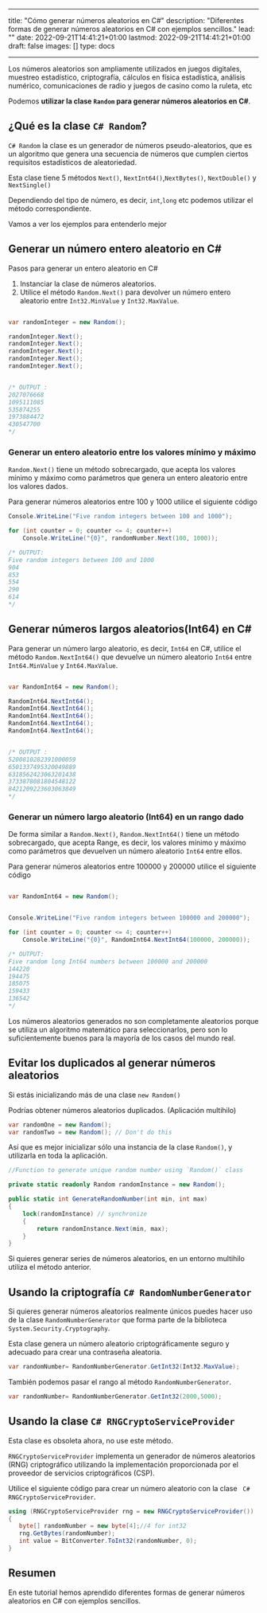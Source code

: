 
---
title: "Cómo generar números aleatorios en C#"
description: "Diferentes formas de generar números aleatorios en C# con ejemplos sencillos."
lead: ""
date: 2022-09-21T14:41:21+01:00
lastmod: 2022-09-21T14:41:21+01:00
draft: false
images: []
type: docs

---


Los números aleatorios son ampliamente utilizados en juegos digitales, muestreo estadístico, criptografía, cálculos en física estadística, análisis numérico, comunicaciones de radio y juegos de casino como la ruleta, etc 

Podemos **utilizar la clase `Random` para generar números aleatorios en C#**.

## ¿Qué es la clase `C# Random`?

`C# Random` la clase  es un generador de números pseudo-aleatorios, que es un algoritmo que genera una secuencia de números que cumplen ciertos requisitos estadísticos de aleatoriedad.

Esta clase tiene 5 métodos `Next()`, `NextInt64()`,`NextBytes()`, `NextDouble()` y `NextSingle()` 

Dependiendo del tipo de número, es decir, `int`,`long` etc podemos utilizar el método correspondiente.

Vamos a ver los ejemplos para entenderlo mejor 

## Generar un número entero aleatorio en C# 

Pasos para generar un entero aleatorio en C# 

1. Instanciar la clase de números aleatorios.
2. Utilice el método `Random.Next()` para devolver un número entero aleatorio entre `Int32.MinValue` y `Int32.MaxValue`.

```csharp

var randomInteger = new Random();

randomInteger.Next();
randomInteger.Next();
randomInteger.Next();
randomInteger.Next();
randomInteger.Next(); 


/* OUTPUT : 
2027076668
1095111085
535874255
1973884472
430547700
*/
```

### Generar un entero aleatorio entre los valores mínimo y máximo

`Random.Next()` tiene un método sobrecargado, que acepta los valores mínimo y máximo como parámetros que genera un entero aleatorio entre los valores dados.

Para generar números aleatorios entre 100 y 1000 utilice el siguiente código

```csharp
Console.WriteLine("Five random integers between 100 and 1000");

for (int counter = 0; counter <= 4; counter++)
    Console.WriteLine("{0}", randomNumber.Next(100, 1000));

/* OUTPUT:
Five random integers between 100 and 1000
904
853
554
290
614
*/
```

## Generar números largos aleatorios(Int64) en C# 

Para generar un número largo aleatorio, es decir, `Int64` en C#, utilice el método `Random.NextInt64()` que devuelve un número aleatorio `Int64` entre `Int64.MinValue` y `Int64.MaxValue`.

```csharp

var RandomInt64 = new Random();

RandomInt64.NextInt64();
RandomInt64.NextInt64();
RandomInt64.NextInt64();
RandomInt64.NextInt64();
RandomInt64.NextInt64(); 


/* OUTPUT : 
5200810282391000059
6501337495320049889
6318562423063201438
3733878081804548122
8421209223603063849
*/
```

### Generar un número largo aleatorio (Int64) en un rango dado

De forma similar a `Random.Next()`, `Random.NextInt64()` tiene un método sobrecargado, que acepta Range, es decir, los valores mínimo y máximo como parámetros que devuelven un número aleatorio `Int64` entre ellos.

Para generar números aleatorios entre 100000 y 200000 utilice el siguiente código

```csharp

var RandomInt64 = new Random();


Console.WriteLine("Five random integers between 100000 and 200000");

for (int counter = 0; counter <= 4; counter++)
    Console.WriteLine("{0}", RandomInt64.NextInt64(100000, 200000));

/* OUTPUT:
Five random long Int64 numbers between 100000 and 200000
144220
194475
185075
159433
136542
*/
```

Los números aleatorios generados no son completamente aleatorios porque se utiliza un algoritmo matemático para seleccionarlos, pero son lo suficientemente buenos para la mayoría de los casos del mundo real.

## Evitar los duplicados al generar números aleatorios

Si estás inicializando más de una clase `new Random()` 

Podrías obtener números aleatorios duplicados. (Aplicación multihilo)

```csharp
var randomOne = new Random();
var randomTwo = new Random(); // Don't do this
```

Así que es mejor inicializar sólo una instancia de la clase `Random()`, y utilizarla en toda la aplicación.

```csharp
//Function to generate unique random number using `Random()` class

private static readonly Random randomInstance = new Random();

public static int GenerateRandomNumber(int min, int max)
{
    lock(randomInstance) // synchronize
    {
        return randomInstance.Next(min, max);
    }
}
```
Si quieres generar series de números aleatorios, en un entorno multihilo utiliza el método anterior.

## Usando la criptografía `C# RandomNumberGenerator`

Si quieres generar números aleatorios realmente únicos puedes hacer uso de la clase `RandomNumberGenerator` que forma parte de la biblioteca `System.Security.Cryptography`.

Esta clase genera un número aleatorio criptográficamente seguro y adecuado para crear una contraseña aleatoria.

```csharp
var randomNumber= RandomNumberGenerator.GetInt32(Int32.MaxValue);

```

También podemos pasar el rango al método `RandomNumberGenerator`.

```csharp
var randomNumber= RandomNumberGenerator.GetInt32(2000,5000);

```

## Usando la clase `C# RNGCryptoServiceProvider` 

Esta clase es obsoleta ahora, no use este método.

`RNGCryptoServiceProvider` implementa un generador de números aleatorios (RNG) criptográfico utilizando la implementación proporcionada por el proveedor de servicios criptográficos (CSP).

Utilice el siguiente código para crear un número aleatorio con la clase ` C# RNGCryptoServiceProvider`.

```csharp
using (RNGCryptoServiceProvider rng = new RNGCryptoServiceProvider())
{
   byte[] randomNumber = new byte[4];//4 for int32
   rng.GetBytes(randomNumber);
   int value = BitConverter.ToInt32(randomNumber, 0);
}
```

## Resumen

En este tutorial hemos aprendido diferentes formas de generar números aleatorios en C# con ejemplos sencillos.

















